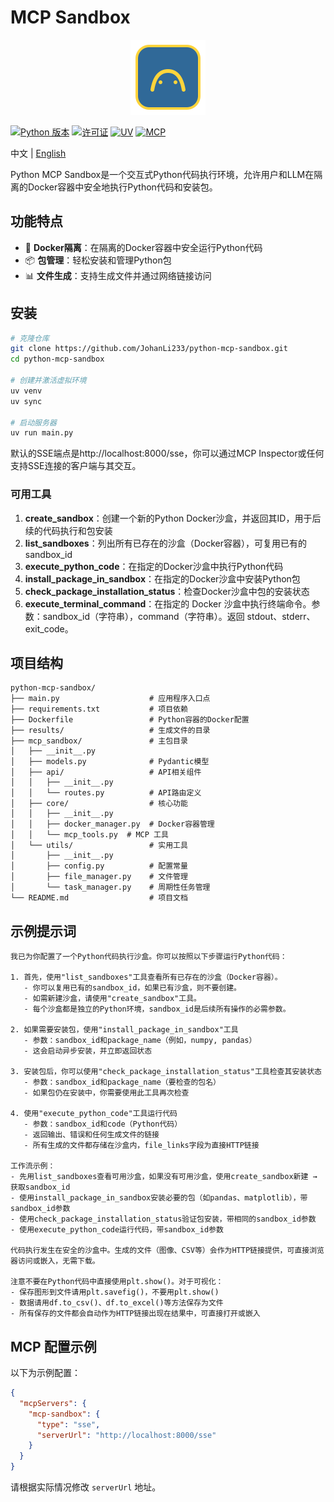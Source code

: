 # MCP Sandbox

<p align="center">
  <img src="assets/mcp_logo.svg" alt="MCP Sandbox Logo" width="120" height="120" />
</p>

[![Python 版本](https://img.shields.io/badge/python-3.12%2B-blue)](https://www.python.org/downloads/release/python-3120/)
[![许可证](https://img.shields.io/badge/License-Apache%202.0-blue.svg)](https://opensource.org/licenses/Apache-2.0)
[![UV](https://img.shields.io/badge/UV-包管理器-blueviolet)](https://github.com/astral-sh/uv)
[![MCP](https://img.shields.io/badge/MCP-兼容-brightgreen)](https://github.com/estitesc/mission-control-link)

中文 | [English](README.md)

Python MCP Sandbox是一个交互式Python代码执行环境，允许用户和LLM在隔离的Docker容器中安全地执行Python代码和安装包。

## 功能特点

- 🐳 **Docker隔离**：在隔离的Docker容器中安全运行Python代码
- 📦 **包管理**：轻松安装和管理Python包
- 📊 **文件生成**：支持生成文件并通过网络链接访问

## 安装

```bash
# 克隆仓库
git clone https://github.com/JohanLi233/python-mcp-sandbox.git
cd python-mcp-sandbox

# 创建并激活虚拟环境
uv venv
uv sync

# 启动服务器
uv run main.py
```

默认的SSE端点是http://localhost:8000/sse，你可以通过MCP Inspector或任何支持SSE连接的客户端与其交互。

### 可用工具

1. **create_sandbox**：创建一个新的Python Docker沙盒，并返回其ID，用于后续的代码执行和包安装
2. **list_sandboxes**：列出所有已存在的沙盒（Docker容器），可复用已有的sandbox_id
3. **execute_python_code**：在指定的Docker沙盒中执行Python代码
4. **install_package_in_sandbox**：在指定的Docker沙盒中安装Python包
5. **check_package_installation_status**：检查Docker沙盒中包的安装状态
6. **execute_terminal_command**：在指定的 Docker 沙盒中执行终端命令。参数：sandbox_id（字符串），command（字符串）。返回 stdout、stderr、exit_code。

## 项目结构

```
python-mcp-sandbox/
├── main.py                    # 应用程序入口点
├── requirements.txt           # 项目依赖
├── Dockerfile                 # Python容器的Docker配置
├── results/                   # 生成文件的目录
├── mcp_sandbox/               # 主包目录
│   ├── __init__.py
│   ├── models.py              # Pydantic模型
│   ├── api/                   # API相关组件
│   │   ├── __init__.py
│   │   └── routes.py          # API路由定义
│   ├── core/                  # 核心功能
│   │   ├── __init__.py
│   │   ├── docker_manager.py  # Docker容器管理
│   │   └── mcp_tools.py  # MCP 工具
│   └── utils/                 # 实用工具
│       ├── __init__.py
│       ├── config.py          # 配置常量
│       ├── file_manager.py    # 文件管理
│       └── task_manager.py    # 周期性任务管理
└── README.md                  # 项目文档
```

## 示例提示词

```
我已为你配置了一个Python代码执行沙盒。你可以按照以下步骤运行Python代码：

1. 首先，使用"list_sandboxes"工具查看所有已存在的沙盒（Docker容器）。
   - 你可以复用已有的sandbox_id，如果已有沙盒，则不要创建。
   - 如需新建沙盒，请使用"create_sandbox"工具。
   - 每个沙盒都是独立的Python环境，sandbox_id是后续所有操作的必需参数。

2. 如果需要安装包，使用"install_package_in_sandbox"工具
   - 参数：sandbox_id和package_name（例如，numpy, pandas）
   - 这会启动异步安装，并立即返回状态

3. 安装包后，你可以使用"check_package_installation_status"工具检查其安装状态
   - 参数：sandbox_id和package_name（要检查的包名）
   - 如果包仍在安装中，你需要使用此工具再次检查

4. 使用"execute_python_code"工具运行代码
   - 参数：sandbox_id和code（Python代码）
   - 返回输出、错误和任何生成文件的链接
   - 所有生成的文件都存储在沙盒内，file_links字段为直接HTTP链接

工作流示例：
- 先用list_sandboxes查看可用沙盒，如果没有可用沙盒，使用create_sandbox新建 → 获取sandbox_id
- 使用install_package_in_sandbox安装必要的包（如pandas、matplotlib），带sandbox_id参数
- 使用check_package_installation_status验证包安装，带相同的sandbox_id参数
- 使用execute_python_code运行代码，带sandbox_id参数

代码执行发生在安全的沙盒中。生成的文件（图像、CSV等）会作为HTTP链接提供，可直接浏览器访问或嵌入，无需下载。

注意不要在Python代码中直接使用plt.show()。对于可视化：
- 保存图形到文件请用plt.savefig()，不要用plt.show()
- 数据请用df.to_csv()、df.to_excel()等方法保存为文件
- 所有保存的文件都会自动作为HTTP链接出现在结果中，可直接打开或嵌入
```

## MCP 配置示例

以下为示例配置：

```json
{
  "mcpServers": {
    "mcp-sandbox": {
      "type": "sse",
      "serverUrl": "http://localhost:8000/sse"
    }
  }
}
```

请根据实际情况修改 `serverUrl` 地址。

